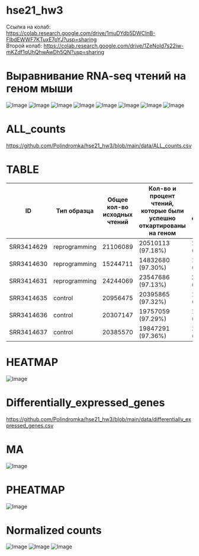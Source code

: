 # hse21_hw3

Ссылка на колаб:
https://colab.research.google.com/drive/1muDYdb5DWCInB-FlbdEWWF7KTuxE7oYJ?usp=sharing \
Второй колаб:
https://colab.research.google.com/drive/1ZeNoId7s22iw-mKZdf1qUhQhwAwDh5QN?usp=sharing
# Выравнивание RNA-seq чтений на геном мыши
![Image](images/general_statistics.png)
![Image](images/fastqc_sequence_counts_plot.png)
![Image](images/fastqc_per_base_sequence_quality_plot.png)
![Image](images/fastqc_per_sequence_quality_scores_plot.png)
![Image](images/fastqc_per_base_sequence_quality_plot.png)
![Image](images/fastqc_per_sequence_gc_content_plot.png)
![Image](images/fastqc_sequence_duplication_levels_plot.png)
![Image](images/fastqc-status-check-heatmap.png)

# ALL_counts
https://github.com/Polindromka/hse21_hw3/blob/main/data/ALL_counts.csv
# TABLE
ID | Тип образца | Общее кол-во исходных чтений | Кол-во и процент чтений, которые были успешно откартированы на геном | Кол-во и процент уникально откартированных чтений | Общее кол-во чтений, которые попали на гены
--- | --- | --- | --- |--- |--- 
SRR3414629 | reprogramming | 21106089 | 20510113 (97.18%) | 18375888 (87.06%) | 16049609
SRR3414630 | reprogramming | 15244711 | 14832680 (97.30%) | 13186139 (86.50%) | 11465324
SRR3414631 | reprogramming | 24244069 | 23547686 (97.13%) | 20928945 (86.33%) | 18408851
SRR3414635 | control | 20956475 | 20395865 (97.32%) | 18428317 (87.94%) | 16275997
SRR3414636 | control | 20307147 | 19757059 (97.29%) | 17825380 (87.78%) | 15757580
SRR3414637 | control | 20385570 | 19847291 (97.36%) | 17844858 (87.54%) | 15736978
# HEATMAP
![Image](images/HEATMAP.png)
# Differentially_expressed_genes
https://github.com/Polindromka/hse21_hw3/blob/main/data/differentially_expressed_genes.csv
# MA
![Image](images/MA.png)
# PHEATMAP
![Image](images/PHEATMAP.png)
# Normalized counts
![Image](images/14021.png)
![Image](images/15818.png)
![Image](images/35945.png)
